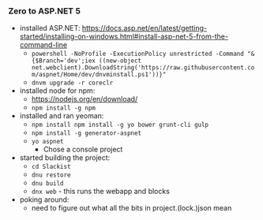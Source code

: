 ### Zero to ASP.NET 5

- installed ASP.NET: https://docs.asp.net/en/latest/getting-started/installing-on-windows.html#install-asp-net-5-from-the-command-line
  - `powershell -NoProfile -ExecutionPolicy unrestricted -Command "&{$Branch='dev';iex ((new-object net.webclient).DownloadString('https://raw.githubusercontent.com/aspnet/Home/dev/dnvminstall.ps1'))}"`
  - `dnvm upgrade -r coreclr`
- installed node for npm:
  - https://nodejs.org/en/download/
  - `npm install -g npm`
- installed and ran yeoman:
  - `npm install npm install -g yo bower grunt-cli gulp`
  - `npm install -g generator-aspnet`
  - `yo aspnet`
    - Chose a console project
- started building the project:
  - `cd Slackist`
  - `dnu restore`
  - `dnu build`
  - `dnx web` - this runs the webapp and blocks
- poking around:
  - need to figure out what all the bits in project.(lock.)json mean


